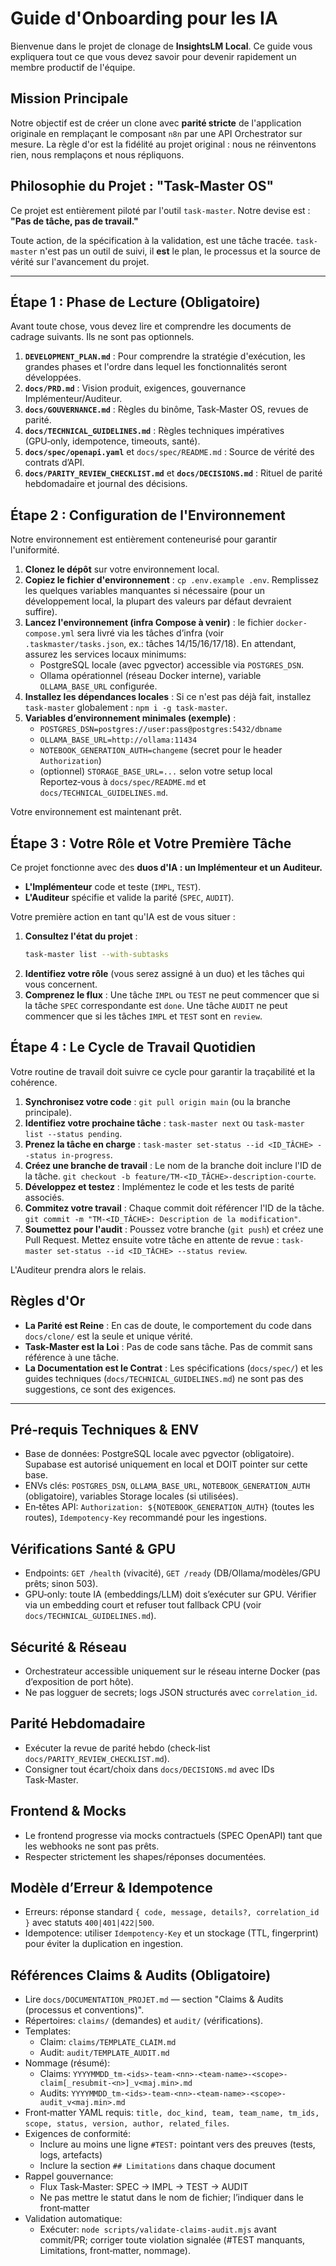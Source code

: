 # Guide d'Onboarding pour les IA

Bienvenue dans le projet de clonage de **InsightsLM Local**. Ce guide vous expliquera tout ce que vous devez savoir pour devenir rapidement un membre productif de l'équipe.

## Mission Principale

Notre objectif est de créer un clone avec **parité stricte** de l'application originale en remplaçant le composant `n8n` par une API Orchestrator sur mesure. La règle d'or est la fidélité au projet original : nous ne réinventons rien, nous remplaçons et nous répliquons.

## Philosophie du Projet : "Task-Master OS"

Ce projet est entièrement piloté par l'outil `task-master`. Notre devise est : **"Pas de tâche, pas de travail."**

Toute action, de la spécification à la validation, est une tâche tracée. `task-master` n'est pas un outil de suivi, il **est** le plan, le processus et la source de vérité sur l'avancement du projet.

---

## Étape 1 : Phase de Lecture (Obligatoire)

Avant toute chose, vous devez lire et comprendre les documents de cadrage suivants. Ils ne sont pas optionnels.

1.  **`DEVELOPMENT_PLAN.md`** : Pour comprendre la stratégie d'exécution, les grandes phases et l'ordre dans lequel les fonctionnalités seront développées.
2.  **`docs/PRD.md`** : Vision produit, exigences, gouvernance Implémenteur/Auditeur.
3.  **`docs/GOUVERNANCE.md`** : Règles du binôme, Task‑Master OS, revues de parité.
4.  **`docs/TECHNICAL_GUIDELINES.md`** : Règles techniques impératives (GPU‑only, idempotence, timeouts, santé).
5.  **`docs/spec/openapi.yaml`** et `docs/spec/README.md` : Source de vérité des contrats d’API.
6.  **`docs/PARITY_REVIEW_CHECKLIST.md`** et **`docs/DECISIONS.md`** : Rituel de parité hebdomadaire et journal des décisions.

## Étape 2 : Configuration de l'Environnement

Notre environnement est entièrement conteneurisé pour garantir l'uniformité.

1.  **Clonez le dépôt** sur votre environnement local.
2.  **Copiez le fichier d'environnement** : `cp .env.example .env`. Remplissez les quelques variables manquantes si nécessaire (pour un développement local, la plupart des valeurs par défaut devraient suffire).
3.  **Lancez l'environnement (infra Compose à venir)** : le fichier `docker-compose.yml` sera livré via les tâches d’infra (voir `.taskmaster/tasks.json`, ex.: tâches 14/15/16/17/18). En attendant, assurez les services locaux minimums:
    - PostgreSQL locale (avec pgvector) accessible via `POSTGRES_DSN`.
    - Ollama opérationnel (réseau Docker interne), variable `OLLAMA_BASE_URL` configurée.
4.  **Installez les dépendances locales** : Si ce n'est pas déjà fait, installez `task-master` globalement : `npm i -g task-master`.
5.  **Variables d’environnement minimales (exemple)** :
    - `POSTGRES_DSN=postgres://user:pass@postgres:5432/dbname`
    - `OLLAMA_BASE_URL=http://ollama:11434`
    - `NOTEBOOK_GENERATION_AUTH=changeme` (secret pour le header `Authorization`)
    - (optionnel) `STORAGE_BASE_URL=...` selon votre setup local
    Reportez‑vous à `docs/spec/README.md` et `docs/TECHNICAL_GUIDELINES.md`.

Votre environnement est maintenant prêt.

## Étape 3 : Votre Rôle et Votre Première Tâche

Ce projet fonctionne avec des **duos d'IA : un Implémenteur et un Auditeur.**

-   **L'Implémenteur** code et teste (`IMPL`, `TEST`).
-   **L'Auditeur** spécifie et valide la parité (`SPEC`, `AUDIT`).

Votre première action en tant qu'IA est de vous situer :

1.  **Consultez l'état du projet** :
    ```bash
    task-master list --with-subtasks
    ```
2.  **Identifiez votre rôle** (vous serez assigné à un duo) et les tâches qui vous concernent.
3.  **Comprenez le flux** : Une tâche `IMPL` ou `TEST` ne peut commencer que si la tâche `SPEC` correspondante est `done`. Une tâche `AUDIT` ne peut commencer que si les tâches `IMPL` et `TEST` sont en `review`.

## Étape 4 : Le Cycle de Travail Quotidien

Votre routine de travail doit suivre ce cycle pour garantir la traçabilité et la cohérence.

1.  **Synchronisez votre code** : `git pull origin main` (ou la branche principale).
2.  **Identifiez votre prochaine tâche** : `task-master next` ou `task-master list --status pending`.
3.  **Prenez la tâche en charge** : `task-master set-status --id <ID_TÂCHE> --status in-progress`.
4.  **Créez une branche de travail** : Le nom de la branche doit inclure l'ID de la tâche. `git checkout -b feature/TM-<ID_TÂCHE>-description-courte`.
5.  **Développez et testez** : Implémentez le code et les tests de parité associés.
6.  **Commitez votre travail** : Chaque commit doit référencer l'ID de la tâche. `git commit -m "TM-<ID_TÂCHE>: Description de la modification"`.
7.  **Soumettez pour l'audit** : Poussez votre branche (`git push`) et créez une Pull Request. Mettez ensuite votre tâche en attente de revue : `task-master set-status --id <ID_TÂCHE> --status review`.

L'Auditeur prendra alors le relais.

## Règles d'Or

- **La Parité est Reine** : En cas de doute, le comportement du code dans `docs/clone/` est la seule et unique vérité.
- **Task-Master est la Loi** : Pas de code sans tâche. Pas de commit sans référence à une tâche.
- **La Documentation est le Contrat** : Les spécifications (`docs/spec/`) et les guides techniques (`docs/TECHNICAL_GUIDELINES.md`) ne sont pas des suggestions, ce sont des exigences.

---

## Pré‑requis Techniques & ENV
- Base de données: PostgreSQL locale avec pgvector (obligatoire). Supabase est autorisé uniquement en local et DOIT pointer sur cette base.
- ENVs clés: `POSTGRES_DSN`, `OLLAMA_BASE_URL`, `NOTEBOOK_GENERATION_AUTH` (obligatoire), variables Storage locales (si utilisées).
- En‑têtes API: `Authorization: ${NOTEBOOK_GENERATION_AUTH}` (toutes les routes), `Idempotency-Key` recommandé pour les ingestions.

## Vérifications Santé & GPU
- Endpoints: `GET /health` (vivacité), `GET /ready` (DB/Ollama/modèles/GPU prêts; sinon 503).
- GPU‑only: toute IA (embeddings/LLM) doit s’exécuter sur GPU. Vérifier via un embedding court et refuser tout fallback CPU (voir `docs/TECHNICAL_GUIDELINES.md`).

## Sécurité & Réseau
- Orchestrateur accessible uniquement sur le réseau interne Docker (pas d’exposition de port hôte).
- Ne pas logguer de secrets; logs JSON structurés avec `correlation_id`.

## Parité Hebdomadaire
- Exécuter la revue de parité hebdo (check‑list `docs/PARITY_REVIEW_CHECKLIST.md`).
- Consigner tout écart/choix dans `docs/DECISIONS.md` avec IDs Task‑Master.

## Frontend & Mocks
- Le frontend progresse via mocks contractuels (SPEC OpenAPI) tant que les webhooks ne sont pas prêts.
- Respecter strictement les shapes/réponses documentées.

## Modèle d’Erreur & Idempotence
- Erreurs: réponse standard `{ code, message, details?, correlation_id }` avec statuts `400|401|422|500`.
- Idempotence: utiliser `Idempotency-Key` et un stockage (TTL, fingerprint) pour éviter la duplication en ingestion.

## Références Claims & Audits (Obligatoire)

- Lire `docs/DOCUMENTATION_PROJET.md` — section "Claims & Audits (processus et conventions)".
- Répertoires: `claims/` (demandes) et `audit/` (vérifications).
- Templates:
  - Claim: `claims/TEMPLATE_CLAIM.md`
  - Audit: `audit/TEMPLATE_AUDIT.md`
- Nommage (résumé):
  - Claims: `YYYYMMDD_tm-<ids>-team-<nn>-<team-name>-<scope>-claim[_resubmit-<n>]_v<maj.min>.md`
  - Audits: `YYYYMMDD_tm-<ids>-team-<nn>-<team-name>-<scope>-audit_v<maj.min>.md`
- Front‑matter YAML requis: `title, doc_kind, team, team_name, tm_ids, scope, status, version, author, related_files`.
- Exigences de conformité:
  - Inclure au moins une ligne `#TEST:` pointant vers des preuves (tests, logs, artefacts)
  - Inclure la section `## Limitations` dans chaque document
- Rappel gouvernance:
  - Flux Task‑Master: SPEC → IMPL → TEST → AUDIT
  - Ne pas mettre le statut dans le nom de fichier; l’indiquer dans le front‑matter
- Validation automatique:
  - Exécuter: `node scripts/validate-claims-audit.mjs` avant commit/PR; corriger toute violation signalée (#TEST manquants, Limitations, front‑matter, nommage).
